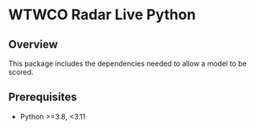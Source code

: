 # WTWCO Radar Live Python 

## Overview
This package includes the dependencies needed to allow a model to be scored.

## Prerequisites
- Python >=3.8, <3.11